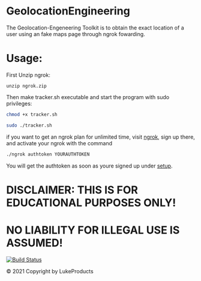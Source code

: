 # GeolocationEngineering

The Geolocation-Engeneering Toolkit is to obtain the exact location of a user using an fake maps page through ngrok fowarding.

# Usage:
First Unzip ngrok:
```
unzip ngrok.zip
```

Then make tracker.sh executable and start the program with sudo privileges:
```sh
chmod +x tracker.sh

sudo ./tracker.sh
```
















if you want to get an ngrok plan for unlimited time, visit [ngrok](https://ngrok.com/), sign up there, and 
activate your ngrok with the command 
```sh
./ngrok authtoken YOURAUTHTOKEN
```
You will get the authtoken as soon as youre signed up under [setup](https://dashboard.ngrok.com/get-started/setup).


# DISCLAIMER: THIS IS FOR EDUCATIONAL PURPOSES ONLY! 
# NO LIABILITY FOR ILLEGAL USE IS ASSUMED!

[![Build Status](https://user-images.githubusercontent.com/73026669/110617122-9c75ad00-8195-11eb-9ba5-422356072776.png)](https://github.com/LukeProducts)



© 2021 Copyright by LukeProducts
